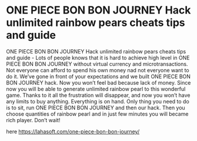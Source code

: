 # ONE PIECE BON BON JOURNEY Hack unlimited rainbow pears cheats tips and guide

ONE PIECE BON BON JOURNEY Hack unlimited rainbow pears cheats tips and guide - Lots of people knows that it is hard to achieve high level in ONE PIECE BON BON JOURNEY without virtual currency and microtransactions. Not everyone can afford to spend his own money nad not everyone want to do it. We’ve gone in front of your expectations and we built ONE PIECE BON BON JOURNEY hack. Now you won’t feel bad because lack of money. Since now you will be able to generate unlimited rainbow pearl to this wonderful game. Thanks to it all the frustration will disappear, and now you won’t have any limits to buy anything. Everything is on hand. Only thing you need to do is to sit, run ONE PIECE BON BON JOURNEY and then our hack. Then you choose quantities of rainbow pearl and in just few minutes you will became rich player. Don’t wait!

here https://lahasoft.com/one-piece-bon-bon-journey/


